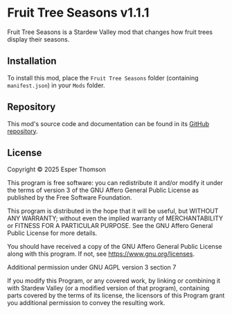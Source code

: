 # Fruit Tree Seasons v1.1.1

Fruit Tree Seasons is a Stardew Valley mod that changes how fruit trees display their seasons.

## Installation

To install this mod, place the `Fruit Tree Seasons` folder (containing `manifest.json`) in your
`Mods` folder.

## Repository

This mod's source code and documentation can be found in its [GitHub
repository](https://github.com/Esper89/StardewValley-FruitTreeSeasons).

## License

Copyright © 2025 Esper Thomson

This program is free software: you can redistribute it and/or modify it under the terms of version
3 of the GNU Affero General Public License as published by the Free Software Foundation.

This program is distributed in the hope that it will be useful, but WITHOUT ANY WARRANTY; without
even the implied warranty of MERCHANTABILITY or FITNESS FOR A PARTICULAR PURPOSE. See the GNU Affero
General Public License for more details.

You should have received a copy of the GNU Affero General Public License along with this program.
If not, see <https://www.gnu.org/licenses>.

Additional permission under GNU AGPL version 3 section 7

If you modify this Program, or any covered work, by linking or combining it with Stardew Valley (or
a modified version of that program), containing parts covered by the terms of its license, the
licensors of this Program grant you additional permission to convey the resulting work.
